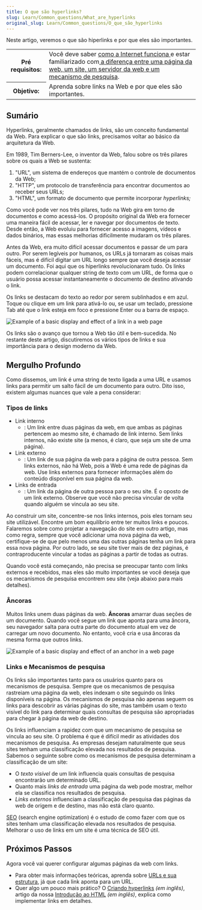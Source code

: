 ```yaml
---
title: O que são hyperlinks?
slug: Learn/Common_questions/What_are_hyperlinks
original_slug: Learn/Common_questions/O_que_são_hyperlinks
---
```

Neste artigo, veremos o que são hiperlinks e por que eles são importantes.

<table class="learn-box standard-table">
  <tbody>
    <tr>
      <th scope="row">Pré requisitos:</th>
      <td>
        Você deve saber
        <a href="/en-US/Learn/How_the_Internet_works"
          >como a Internet funciona </a
        >e estar familiarizado com<a
          href="/en-US/docs/Learn/page_vs_site_vs_server_vs_search_engine"
        >
          a diferença entre uma página da web, um site, um servidor da web e um
          mecanismo de pesquisa</a
        >.
      </td>
    </tr>
    <tr>
      <th scope="row">Objetivo:</th>
      <td>Aprenda sobre links na Web e por que eles são importantes.</td>
    </tr>
  </tbody>
</table>

## Sumário

Hyperlinks, geralmente chamados de links, são um conceito fundamental da Web. Para explicar o que são links, precisamos voltar ao básico da arquitetura da Web.

Em 1989, Tim Berners-Lee, o inventor da Web, falou sobre os três pilares sobre os quais a Web se sustenta:

1. "URL", um sistema de endereços que mantém o controle de documentos da Web;
2. "HTTP", um protocolo de transferência para encontrar documentos ao receber seus URLs;
3. "HTML", um formato de documento que permite incorporar _hyperlinks;_

Como você pode ver nos três pilares, tudo na Web gira em torno de documentos e como acessá-los. O propósito original da Web era fornecer uma maneira fácil de acessar, ler e navegar por documentos de texto. Desde então, a Web evoluiu para fornecer acesso a imagens, vídeos e dados binários, mas essas melhorias dificilmente mudaram os três pilares.

Antes da Web, era muito difícil acessar documentos e passar de um para outro. Por serem legíveis por humanos, os URLs já tornaram as coisas mais fáceis, mas é difícil digitar um URL longo sempre que você deseja acessar um documento. Foi aqui que os hiperlinks revolucionaram tudo. Os links podem correlacionar qualquer string de texto com um URL, de forma que o usuário possa acessar instantaneamente o documento de destino ativando o link.

Os links se destacam do texto ao redor por serem sublinhados e em azul. Toque ou clique em um link para ativá-lo ou, se usar um teclado, pressione Tab até que o link esteja em foco e pressione Enter ou a barra de espaço.

![Example of a basic display and effect of a link in a web page](https://mdn.mozillademos.org/files/8625/link-1.png)

Os links são o avanço que tornou a Web tão útil e bem-sucedida. No restante deste artigo, discutiremos os vários tipos de links e sua importância para o design moderno da Web.

## Mergulho Profundo

Como dissemos, um link é uma string de texto ligada a uma URL e usamos links para permitir um salto fácil de um documento para outro. Dito isso, existem algumas nuances que vale a pena considerar:

### Tipos de links

- Link interno
  - : Um link entre duas páginas da web, em que ambas as páginas pertencem ao mesmo site, é chamado de link interno. Sem links internos, não existe site (a menos, é claro, que seja um site de uma página).
- Link externo
  - : Um link de sua página da web para a página de outra pessoa. Sem links externos, não há Web, pois a Web é uma rede de páginas da web. Use links externos para fornecer informações além do conteúdo disponível em sua página da web.
- Links de entrada
  - : Um link da página de outra pessoa para o seu site. É o oposto de um link externo. Observe que você não precisa vincular de volta quando alguém se vincula ao seu site.

Ao construir um site, concentre-se nos links internos, pois eles tornam seu site utilizável. Encontre um bom equilíbrio entre ter muitos links e poucos. Falaremos sobre como projetar a navegação do site em outro artigo, mas como regra, sempre que você adicionar uma nova página da web, certifique-se de que pelo menos uma das outras páginas tenha um link para essa nova página. Por outro lado, se seu site tiver mais de dez páginas, é contraproducente vincular a todas as páginas a partir de todas as outras.

Quando você está começando, não precisa se preocupar tanto com links externos e recebidos, mas eles são muito importantes se você deseja que os mecanismos de pesquisa encontrem seu site (veja abaixo para mais detalhes).

### Âncoras

Muitos links unem duas páginas da web. **Âncoras** amarrar duas seções de um documento. Quando você segue um link que aponta para uma âncora, seu navegador salta para outra parte do documento atual em vez de carregar um novo documento. No entanto, você cria e usa âncoras da mesma forma que outros links.

![Example of a basic display and effect of an anchor in a web page](https://mdn.mozillademos.org/files/8627/link-2.png)

### Links e Mecanismos de pesquisa

Os links são importantes tanto para os usuários quanto para os mecanismos de pesquisa. Sempre que os mecanismos de pesquisa rastreiam uma página da web, eles indexam o site seguindo os links disponíveis na página. Os mecanismos de pesquisa não apenas seguem os links para descobrir as várias páginas do site, mas também usam o texto visível do link para determinar quais consultas de pesquisa são apropriadas para chegar à página da web de destino.

Os links influenciam a rapidez com que um mecanismo de pesquisa se vincula ao seu site. O problema é que é difícil medir as atividades dos mecanismos de pesquisa. As empresas desejam naturalmente que seus sites tenham uma classificação elevada nos resultados de pesquisa. Sabemos o seguinte sobre como os mecanismos de pesquisa determinam a classificação de um site:

- O _texto visível_ de um link influencia quais consultas de pesquisa encontrarão um determinado URL.
- Quanto mais _links de entrada_ uma página da web pode mostrar, melhor ela se classifica nos resultados de pesquisa.
- _Links externos_ influenciam a classificação de pesquisa das páginas da web de origem e de destino, mas não está claro quanto.

[SEO](http://en.wikipedia.org/wiki/Search_engine_optimization) (search engine optimization) é o estudo de como fazer com que os sites tenham uma classificação elevada nos resultados de pesquisa. Melhorar o uso de links em um site é uma técnica de SEO útil.

## Próximos Passos

Agora você vai querer configurar algumas páginas da web com links.

- Para obter mais informações teóricas, aprenda sobre [URLs e sua estrutura](/pt-BR/docs/Learn/Common_questions/What_is_a_URL), já que cada link aponta para um URL.
- Quer algo um pouco mais prático? O [Criando hyperlinks](/pt-BR/docs/Learn/HTML/Introduction_to_HTML/Creating_hyperlinks) _(em inglês)_, artigo da nossa [Introdução ao HTML](/pt-BR/docs/Learn/HTML/Introduction_to_HTML) _(em inglês)_, explica como implementar links em detalhes.
